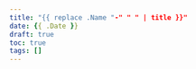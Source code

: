 ```yaml
---
title: "{{ replace .Name "-" " " | title }}"
date: {{ .Date }}
draft: true
toc: true
tags: []
---
```

